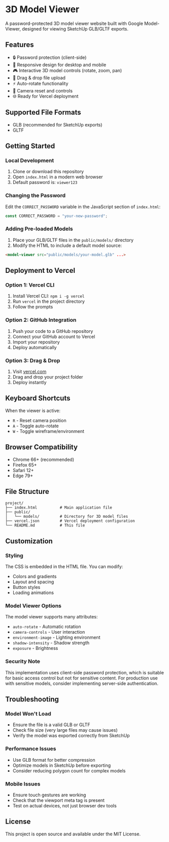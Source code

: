 # 3D Model Viewer

A password-protected 3D model viewer website built with Google Model-Viewer, designed for viewing SketchUp GLB/GLTF exports.

## Features

- 🔒 Password protection (client-side)
- 📱 Responsive design for desktop and mobile
- 🎮 Interactive 3D model controls (rotate, zoom, pan)
- 📁 Drag & drop file upload
- ⚡ Auto-rotate functionality
- 🎯 Camera reset and controls
- 🌐 Ready for Vercel deployment

## Supported File Formats

- GLB (recommended for SketchUp exports)
- GLTF

## Getting Started

### Local Development

1. Clone or download this repository
2. Open `index.html` in a modern web browser
3. Default password is: `viewer123`

### Changing the Password

Edit the `CORRECT_PASSWORD` variable in the JavaScript section of `index.html`:

```javascript
const CORRECT_PASSWORD = "your-new-password";
```

### Adding Pre-loaded Models

1. Place your GLB/GLTF files in the `public/models/` directory
2. Modify the HTML to include a default model source:

```html
<model-viewer src="public/models/your-model.glb" ...>
```

## Deployment to Vercel

### Option 1: Vercel CLI

1. Install Vercel CLI: `npm i -g vercel`
2. Run `vercel` in the project directory
3. Follow the prompts

### Option 2: GitHub Integration

1. Push your code to a GitHub repository
2. Connect your GitHub account to Vercel
3. Import your repository
4. Deploy automatically

### Option 3: Drag & Drop

1. Visit [vercel.com](https://vercel.com)
2. Drag and drop your project folder
3. Deploy instantly

## Keyboard Shortcuts

When the viewer is active:
- `R` - Reset camera position
- `A` - Toggle auto-rotate
- `W` - Toggle wireframe/environment

## Browser Compatibility

- Chrome 66+ (recommended)
- Firefox 65+
- Safari 12+
- Edge 79+

## File Structure

```
project/
├── index.html          # Main application file
├── public/
│   └── models/         # Directory for 3D model files
├── vercel.json         # Vercel deployment configuration
└── README.md           # This file
```

## Customization

### Styling

The CSS is embedded in the HTML file. You can modify:
- Colors and gradients
- Layout and spacing
- Button styles
- Loading animations

### Model Viewer Options

The model viewer supports many attributes:
- `auto-rotate` - Automatic rotation
- `camera-controls` - User interaction
- `environment-image` - Lighting environment
- `shadow-intensity` - Shadow strength
- `exposure` - Brightness

### Security Note

This implementation uses client-side password protection, which is suitable for basic access control but not for sensitive content. For production use with sensitive models, consider implementing server-side authentication.

## Troubleshooting

### Model Won't Load
- Ensure the file is a valid GLB or GLTF
- Check file size (very large files may cause issues)
- Verify the model was exported correctly from SketchUp

### Performance Issues
- Use GLB format for better compression
- Optimize models in SketchUp before exporting
- Consider reducing polygon count for complex models

### Mobile Issues
- Ensure touch gestures are working
- Check that the viewport meta tag is present
- Test on actual devices, not just browser dev tools

## License

This project is open source and available under the MIT License.
